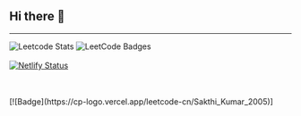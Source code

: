 ## Hi there 👋
---

![Leetcode Stats](https://leetcard.jacoblin.cool/Sakthi_Kumar_2005?theme=dark&ext=contest)  <img src="https://leetcode-badge-showcase.vercel.app/api?username=Sakthi_Kumar_2005&animated=true" alt="LeetCode Badges"/> 
<br/>
<br/>
[![Netlify Status](https://api.netlify.com/api/v1/badges/cb52fe0e-a248-4c82-bb7a-d978512b92c0/deploy-status)](https://app.netlify.com/sites/portfolio-sakthikumar/deploys)

<br/>
<br/>
[![Badge](https://cp-logo.vercel.app/leetcode-cn/Sakthi_Kumar_2005)]
<!--
**sakthi-2005/sakthi-2005** is a ✨ _special_ ✨ repository because its `README.md` (this file) appears on your GitHub profile.

Here are some ideas to get you started:

- 🔭 I’m currently working on ...
- 🌱 I’m currently learning ...
- 👯 I’m looking to collaborate on ...
- 🤔 I’m looking for help with ...
- 💬 Ask me about ...
- 📫 How to reach me: ...
- 😄 Pronouns: ...
- ⚡ Fun fact: ...
-->
